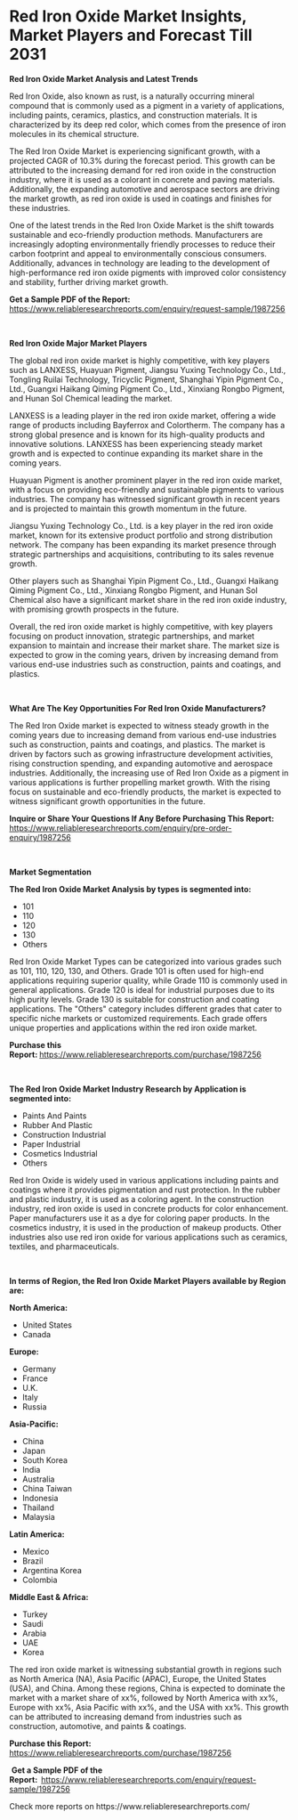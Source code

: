 <p><h1>Red Iron Oxide Market Insights, Market Players and Forecast Till 2031</h1></p><p><strong>Red Iron Oxide Market Analysis and Latest Trends</strong></p>
<p><p>Red Iron Oxide, also known as rust, is a naturally occurring mineral compound that is commonly used as a pigment in a variety of applications, including paints, ceramics, plastics, and construction materials. It is characterized by its deep red color, which comes from the presence of iron molecules in its chemical structure.</p><p>The Red Iron Oxide Market is experiencing significant growth, with a projected CAGR of 10.3% during the forecast period. This growth can be attributed to the increasing demand for red iron oxide in the construction industry, where it is used as a colorant in concrete and paving materials. Additionally, the expanding automotive and aerospace sectors are driving the market growth, as red iron oxide is used in coatings and finishes for these industries.</p><p>One of the latest trends in the Red Iron Oxide Market is the shift towards sustainable and eco-friendly production methods. Manufacturers are increasingly adopting environmentally friendly processes to reduce their carbon footprint and appeal to environmentally conscious consumers. Additionally, advances in technology are leading to the development of high-performance red iron oxide pigments with improved color consistency and stability, further driving market growth.</p></p>
<p><strong>Get a Sample PDF of the Report:&nbsp;</strong> <a href="https://www.reliableresearchreports.com/enquiry/request-sample/1987256">https://www.reliableresearchreports.com/enquiry/request-sample/1987256</a></p>
<p>&nbsp;</p>
<p><strong>Red Iron Oxide Major Market Players</strong></p>
<p><p>The global red iron oxide market is highly competitive, with key players such as LANXESS, Huayuan Pigment, Jiangsu Yuxing Technology Co., Ltd., Tongling Ruilai Technology, Tricyclic Pigment, Shanghai Yipin Pigment Co., Ltd., Guangxi Haikang Qiming Pigment Co., Ltd., Xinxiang Rongbo Pigment, and Hunan Sol Chemical leading the market.</p><p>LANXESS is a leading player in the red iron oxide market, offering a wide range of products including Bayferrox and Colortherm. The company has a strong global presence and is known for its high-quality products and innovative solutions. LANXESS has been experiencing steady market growth and is expected to continue expanding its market share in the coming years.</p><p>Huayuan Pigment is another prominent player in the red iron oxide market, with a focus on providing eco-friendly and sustainable pigments to various industries. The company has witnessed significant growth in recent years and is projected to maintain this growth momentum in the future.</p><p>Jiangsu Yuxing Technology Co., Ltd. is a key player in the red iron oxide market, known for its extensive product portfolio and strong distribution network. The company has been expanding its market presence through strategic partnerships and acquisitions, contributing to its sales revenue growth.</p><p>Other players such as Shanghai Yipin Pigment Co., Ltd., Guangxi Haikang Qiming Pigment Co., Ltd., Xinxiang Rongbo Pigment, and Hunan Sol Chemical also have a significant market share in the red iron oxide industry, with promising growth prospects in the future.</p><p>Overall, the red iron oxide market is highly competitive, with key players focusing on product innovation, strategic partnerships, and market expansion to maintain and increase their market share. The market size is expected to grow in the coming years, driven by increasing demand from various end-use industries such as construction, paints and coatings, and plastics.</p></p>
<p>&nbsp;</p>
<p><strong>What Are The Key Opportunities For Red Iron Oxide Manufacturers?</strong></p>
<p><p>The Red Iron Oxide market is expected to witness steady growth in the coming years due to increasing demand from various end-use industries such as construction, paints and coatings, and plastics. The market is driven by factors such as growing infrastructure development activities, rising construction spending, and expanding automotive and aerospace industries. Additionally, the increasing use of Red Iron Oxide as a pigment in various applications is further propelling market growth. With the rising focus on sustainable and eco-friendly products, the market is expected to witness significant growth opportunities in the future.</p></p>
<p><strong>Inquire or Share Your Questions If Any Before Purchasing This Report:</strong> <a href="https://www.reliableresearchreports.com/enquiry/pre-order-enquiry/1987256">https://www.reliableresearchreports.com/enquiry/pre-order-enquiry/1987256</a></p>
<p>&nbsp;</p>
<p><strong>Market Segmentation</strong></p>
<p><strong>The Red Iron Oxide Market Analysis by types is segmented into:</strong></p>
<p><ul><li>101</li><li>110</li><li>120</li><li>130</li><li>Others</li></ul></p>
<p><p>Red Iron Oxide Market Types can be categorized into various grades such as 101, 110, 120, 130, and Others. Grade 101 is often used for high-end applications requiring superior quality, while Grade 110 is commonly used in general applications. Grade 120 is ideal for industrial purposes due to its high purity levels. Grade 130 is suitable for construction and coating applications. The "Others" category includes different grades that cater to specific niche markets or customized requirements. Each grade offers unique properties and applications within the red iron oxide market.</p></p>
<p><strong>Purchase this Report:&nbsp;</strong><a href="https://www.reliableresearchreports.com/purchase/1987256">https://www.reliableresearchreports.com/purchase/1987256</a></p>
<p>&nbsp;</p>
<p><strong>The Red Iron Oxide Market Industry Research by Application is segmented into:</strong></p>
<p><ul><li>Paints And Paints</li><li>Rubber And Plastic</li><li>Construction Industrial</li><li>Paper Industrial</li><li>Cosmetics Industrial</li><li>Others</li></ul></p>
<p><p>Red Iron Oxide is widely used in various applications including paints and coatings where it provides pigmentation and rust protection. In the rubber and plastic industry, it is used as a coloring agent. In the construction industry, red iron oxide is used in concrete products for color enhancement. Paper manufacturers use it as a dye for coloring paper products. In the cosmetics industry, it is used in the production of makeup products. Other industries also use red iron oxide for various applications such as ceramics, textiles, and pharmaceuticals.</p></p>
<p>&nbsp;</p>
<p><strong>In terms of Region, the Red Iron Oxide Market Players available by Region are:</strong></p>
<p>
    <p> <strong> North America: </strong>
        <ul>
            <li>United States</li>
            <li>Canada</li>
        </ul>
        </p> 
    <p> <strong> Europe: </strong>
        <ul>
            <li>Germany</li>
            <li>France</li>
            <li>U.K.</li>
            <li>Italy</li>
            <li>Russia</li>
        </ul>
        </p> 
    <p> <strong> Asia-Pacific: </strong>
        <ul>
            <li>China</li>
            <li>Japan</li>
            <li>South Korea</li>
            <li>India</li>
            <li>Australia</li>
            <li>China Taiwan</li>
            <li>Indonesia</li>
            <li>Thailand</li>
            <li>Malaysia</li>
        </ul>
        </p> 
    <p> <strong> Latin America: </strong>
        <ul>
            <li>Mexico</li>
            <li>Brazil</li>
            <li>Argentina Korea</li>
            <li>Colombia</li>
        </ul>
        </p> 
    <p> <strong> Middle East & Africa: </strong>
        <ul>
            <li>Turkey</li>
            <li>Saudi</li>
            <li>Arabia</li>
            <li>UAE</li>
            <li>Korea</li>
        </ul>
    </p>
    </p>
<p><p>The red iron oxide market is witnessing substantial growth in regions such as North America (NA), Asia Pacific (APAC), Europe, the United States (USA), and China. Among these regions, China is expected to dominate the market with a market share of xx%, followed by North America with xx%, Europe with xx%, Asia Pacific with xx%, and the USA with xx%. This growth can be attributed to increasing demand from industries such as construction, automotive, and paints & coatings.</p></p>
<p><strong>Purchase this Report: </strong><a href="https://www.reliableresearchreports.com/purchase/1987256">https://www.reliableresearchreports.com/purchase/1987256</a></p>
<p>&nbsp;<strong>Get a Sample PDF of the Report:&nbsp;&nbsp;</strong><a href="https://www.reliableresearchreports.com/enquiry/request-sample/1987256">https://www.reliableresearchreports.com/enquiry/request-sample/1987256</a></p>
<p><strong></strong></p>
<p>Check more reports on https://www.reliableresearchreports.com/</p>